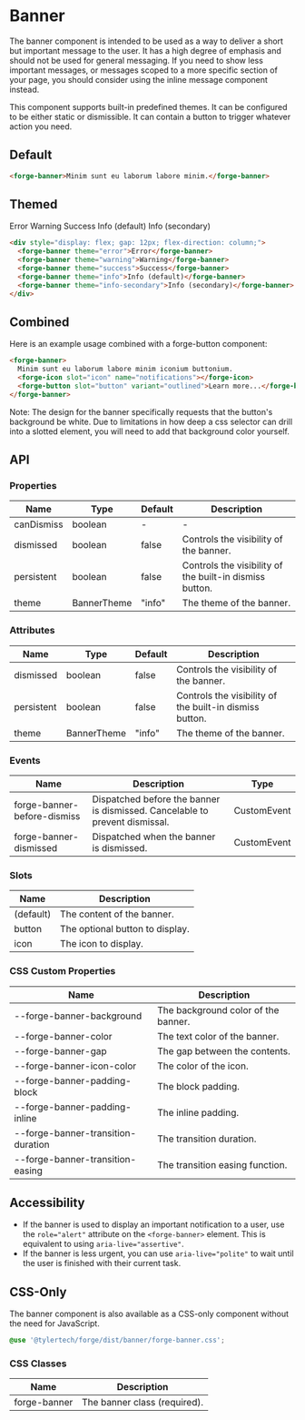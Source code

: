 # Banner

The banner component is intended to be used as a way to deliver a short but important message to the user. It has a high degree of emphasis and should not be used for general messaging. If you need to show less important messages, or messages scoped to a more specific section of your page, you should consider using the inline message component instead.

This component supports built-in predefined themes. It can be configured to be either static or dismissible. It can contain a button to trigger whatever action you need.

## Default

```html
<forge-banner>Minim sunt eu laborum labore minim.</forge-banner>
```

## Themed

Error
Warning
Success
Info (default)
Info (secondary)

```html
<div style="display: flex; gap: 12px; flex-direction: column;">
  <forge-banner theme="error">Error</forge-banner>
  <forge-banner theme="warning">Warning</forge-banner>
  <forge-banner theme="success">Success</forge-banner>
  <forge-banner theme="info">Info (default)</forge-banner>
  <forge-banner theme="info-secondary">Info (secondary)</forge-banner>
</div>
```

## Combined

Here is an example usage combined with a forge-button component:

```html
<forge-banner>
  Minim sunt eu laborum labore minim iconium buttonium.
  <forge-icon slot="icon" name="notifications"></forge-icon>
  <forge-button slot="button" variant="outlined">Learn more...</forge-button>
</forge-banner>
```

Note: The design for the banner specifically requests that the button's background be white. Due to limitations in how deep a css selector can drill into a slotted element, you will need to add that background color yourself.

## API

### Properties

| Name | Type | Default | Description |
|------|------|---------|-------------|
| canDismiss | boolean | - | - |
| dismissed | boolean | false | Controls the visibility of the banner. |
| persistent | boolean | false | Controls the visibility of the built-in dismiss button. |
| theme | BannerTheme | "info" | The theme of the banner. |

### Attributes

| Name | Type | Default | Description |
|------|------|---------|-------------|
| dismissed | boolean | false | Controls the visibility of the banner. |
| persistent | boolean | false | Controls the visibility of the built-in dismiss button. |
| theme | BannerTheme | "info" | The theme of the banner. |

### Events

| Name | Description | Type |
|------|-------------|------|
| forge-banner-before-dismiss | Dispatched before the banner is dismissed. Cancelable to prevent dismissal. | CustomEvent<void> |
| forge-banner-dismissed | Dispatched when the banner is dismissed. | CustomEvent<void> |

### Slots

| Name | Description |
|------|-------------|
| (default) | The content of the banner. |
| button | The optional button to display. |
| icon | The icon to display. |

### CSS Custom Properties

| Name | Description |
|------|-------------|
| --forge-banner-background | The background color of the banner. |
| --forge-banner-color | The text color of the banner. |
| --forge-banner-gap | The gap between the contents. |
| --forge-banner-icon-color | The color of the icon. |
| --forge-banner-padding-block | The block padding. |
| --forge-banner-padding-inline | The inline padding. |
| --forge-banner-transition-duration | The transition duration. |
| --forge-banner-transition-easing | The transition easing function. |

## Accessibility

- If the banner is used to display an important notification to a user, use the `role="alert"` attribute on the `<forge-banner>` element. This is equivalent to using `aria-live="assertive"`.
- If the banner is less urgent, you can use `aria-live="polite"` to wait until the user is finished with their current task.

## CSS-Only

The banner component is also available as a CSS-only component without the need for JavaScript.

```scss
@use '@tylertech/forge/dist/banner/forge-banner.css';
```

### CSS Classes

| Name | Description |
|------|-------------|
| forge-banner | The banner class (required). |

